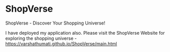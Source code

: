 # ShopVerse
ShopVerse - Discover Your Shopping Universe!

I have deployed my application also. 
Please visit the ShopVerse Website for exploring the shopping universe - https://varshathumati.github.io/ShopVerse/main.html
